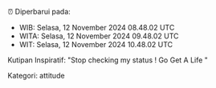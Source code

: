 ⏰ Diperbarui pada:
- WIB: Selasa, 12 November 2024 08.48.02 UTC
- WITA: Selasa, 12 November 2024 09.48.02 UTC
- WIT: Selasa, 12 November 2024 10.48.02 UTC

Kutipan Inspiratif:
"Stop checking my status ! Go Get A Life "


Kategori: attitude

